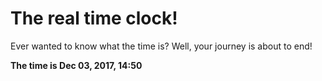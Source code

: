 # The real time clock!

Ever wanted to know what the time is? Well, your journey is about to end!

**The time is Dec 03, 2017, 14:50**